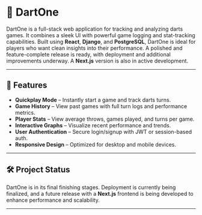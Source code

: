 # 🎯 DartOne

DartOne is a full-stack web application for tracking and analyzing darts games. It combines a sleek UI with powerful game logging and stat-tracking capabilities. Built using **React**, **Django**, and **PostgreSQL**, DartOne is ideal for players who want clean insights into their performance. A polished and feature-complete release is ready, with deployment and additional improvements underway. A **Next.js** version is also in active development.

---

## 🚀 Features

- **Quickplay Mode** – Instantly start a game and track darts turns.
- **Game History** – View past games with full turn logs and performance metrics.
- **Player Stats** – View average throws, games played, and turns per game.
- **Interactive Graphs** – Visualize recent performance and trends.
- **User Authentication** – Secure login/signup with JWT or session-based auth.
- **Responsive Design** – Optimized for desktop and mobile devices.

---

## 🛠️ Project Status

DartOne is in its final finishing stages. Deployment is currently being finalized, and a future release with a **Next.js** frontend is being developed to enhance performance and scalability.

---

